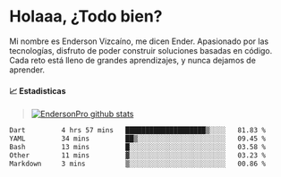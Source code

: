 
# Holaaa, ¿Todo bien?

Mi nombre es Enderson Vizcaíno, me dicen Ender. Apasionado por las tecnologías, disfruto de poder construir soluciones basadas en código. Cada reto está lleno de grandes aprendizajes, y nunca dejamos de aprender. 

#### :chart_with_upwards_trend: Estadisticas
> [![EndersonPro github stats](https://github-readme-stats.vercel.app/api?username=endersonpro&theme=vue-dark&show_icons=true)](https://github.com/anuraghazra/github-readme-stats) 


<!--START_SECTION:waka-->

```txt
Dart         4 hrs 57 mins   ████████████████████▒░░░░   81.83 %
YAML         34 mins         ██▒░░░░░░░░░░░░░░░░░░░░░░   09.45 %
Bash         13 mins         █░░░░░░░░░░░░░░░░░░░░░░░░   03.58 %
Other        11 mins         ▓░░░░░░░░░░░░░░░░░░░░░░░░   03.23 %
Markdown     3 mins          ▒░░░░░░░░░░░░░░░░░░░░░░░░   00.86 %
```

<!--END_SECTION:waka-->

[website]: https://endersonpro.github.io/portfolio/
[twitter]: https://twitter.com/endersonj_
[youtube]: https://youtube.com/ByEnderson
[instagram]: https://instagram.com/endersonvizc
[linkedin]: https://www.linkedin.com/in/enderson-vizcaino-2aa927175/
